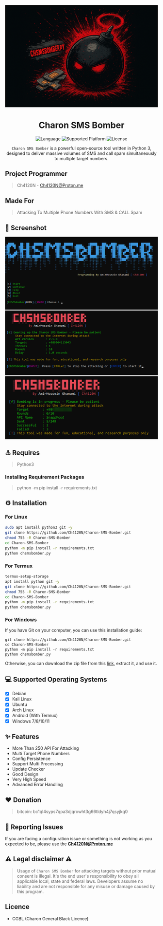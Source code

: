 <head>
  <meta name="google-site-verification" content="l4gzIHopgDDt57xRYeRvJZ5DYgg4lLb-qPciUxhNxkY" />
</head>
<div align="center">
  <img alt="Charon SMS Bomber" src="images/logo.png" width="650"> 
  <h1>Charon SMS Bomber</h1>
  <img alt="Language" src="https://img.shields.io/badge/Language-Python%203.9-blue?style=for-the-badge">
  <img alt="Supported Platform" src="https://img.shields.io/badge/Platform-All_Platforms-red?style=for-the-badge">
  <img alt="License" src="https://img.shields.io/badge/Licence-CGBL-orange?style=for-the-badge">
  <p>
<code>Charon SMS Bomber</code> is a powerful open-source tool written in Python 3, designed to deliver massive volumes of SMS and call spam simultaneously to multiple target numbers.
  </p>
</div>


## Project Programmer
> Ch4120N - Ch4120N@Proton.me

## Made For
> Attacking To Multiple Phone Numbers With SMS & CALL Spam

## 👀 Screenshot
<img src="images/prev1.png">
<img src="images/prev2.png">
<img src="images/prev3.png">

## ⚓ Requires
> Python3

### Installing Requirement Packages
> python -m pip install -r requirements.txt

## ⚙️ Installation

### For Linux

```bash
sudo apt install python3 git -y
git clone https://github.com/Ch4120N/Charon-SMS-Bomber.git
chmod 755 -R Charon-SMS-Bomber
cd Charon-SMS-Bomber
python -m pip install -r requirements.txt
python chsmsbomber.py
```

### For Termux
```bash
termux-setup-storage
apt install python git -y
git clone https://github.com/Ch4120N/Charon-SMS-Bomber.git
chmod 755 -R Charon-SMS-Bomber
cd Charon-SMS-Bomber
python -m pip install -r requirements.txt
python chsmsbomber.py
```

### For Windows
If you have Git on your computer, you can use this installation guide: 
```batch
git clone https://github.com/Ch4120N/Charon-SMS-Bomber.git
cd Charon-SMS-Bomber
python -m pip install -r requirements.txt
python chsmsbomber.py
```
Otherwise, you can download the zip file from this [link](https://github.com/Ch4120N/Charon-SMS-Bomber/releases), extract it, and use it.

## 💻 Supported Operating Systems
- [X] Debian
- [X] Kali Linux
- [X] Ubuntu
- [X] Arch Linux
- [X] Android (With Termux)
- [X] Windows 7/8/10/11

## ✨ Features
* More Than 250 API For Attacking
* Multi Target Phone Numbers
* Config Persistence
* Support Multi Processing
* Update Checker
* Good Design
* Very High Speed
* Advanced Error Handling

## ❤️ Donation 
> bitcoin:   bc1ql4syps7qpa3djqrxwht3g66tldyh4j7qsyjkq0

## 🚨 Reporting Issues

If you are facing a configuration issue or something is not working as you expected to be, please use the **Ch4120N@Proton.me**

## ⚠️ Legal disclaimer ⚠️

> Usage of `Charon SMS Bomber` for attacking targets without prior mutual consent is illegal. It's the end user's responsibility to obey all applicable local, state and federal laws. Developers assume no liability and are not responsible for any misuse or damage caused by this program.

## Licence
* CGBL (Charon General Black Licence)
